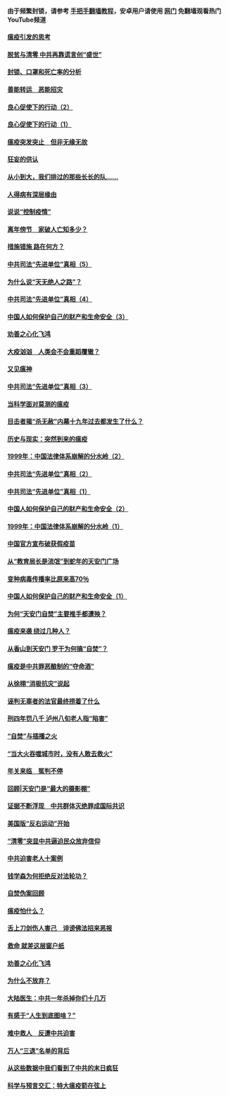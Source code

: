 #### 由于频繁封锁，请参考 [手把手翻墙教程](https://github.com/gfw-breaker/guides/wiki/)，安卓用户请使用 [网门](https://github.com/gfw-breaker/nogfw/blob/master/dl.md?t=03060900) 免翻墙观看热门YouTube频道 

#### [瘟疫引发的思考](../pages/19/421594.md?t=03060900) 

#### [脱贫与清零 中共再靠谎言创“盛世”](../pages/19/421590.md?t=03060900) 

#### [封锁、口罩和死亡率的分析](../pages/19/421495.md?t=03060900) 

#### [善能转运　恶能招灾](../pages/19/421334.md?t=03060900) 

#### [良心促使下的行动（2）](../pages/19/421361.md?t=03060900) 

#### [良心促使下的行动（1）](../pages/19/421302.md?t=03060900) 

#### [瘟疫突发突止　但非无缘无故](../pages/19/421281.md?t=03060900) 

#### [狂妄的供认](../pages/19/421199.md?t=03060900) 

#### [从小到大，我们排过的那些长长的队……](../pages/19/421243.md?t=03060900) 

#### [人得病有深层缘由](../pages/19/420864.md?t=03060900) 

#### [说说“控制疫情”](../pages/19/420831.md?t=03060900) 

#### [离年傍节　家破人亡知多少？](../pages/19/420563.md?t=03060900) 

#### [措施错施  路在何方？](../pages/19/420076.md?t=03060900) 

#### [中共司法“先进单位”真相（5）](../pages/19/419453.md?t=03060900) 

#### [为什么说“天无绝人之路”？](../pages/19/419618.md?t=03060900) 

#### [中共司法“先进单位”真相（4）](../pages/19/419452.md?t=03060900) 

#### [中国人如何保护自己的财产和生命安全（3）](../pages/19/419405.md?t=03060900) 

#### [劝善之心化飞鸿](../pages/19/418758.md?t=03060900) 

#### [大疫汹汹　人类会不会重蹈覆辙？](../pages/19/419691.md?t=03060900) 

#### [又见瘟神](../pages/19/419225.md?t=03060900) 

#### [中共司法“先进单位”真相（3）](../pages/19/419451.md?t=03060900) 

#### [当科学面对莫测的瘟疫](../pages/19/419625.md?t=03060900) 

#### [目击者揭“杀无赦”内幕十九年过去都发生了什么？](../pages/19/419617.md?t=03060900) 

#### [历史与现实：突然到来的瘟疫](../pages/19/419619.md?t=03060900) 

#### [1999年：中国法律体系崩解的分水岭（2）](../pages/19/419455.md?t=03060900) 

#### [中共司法“先进单位”真相（2）](../pages/19/419450.md?t=03060900) 

#### [中共司法“先进单位”真相（1）](../pages/19/419449.md?t=03060900) 

#### [中国人如何保护自己的财产和生命安全（2）](../pages/19/419404.md?t=03060900) 

#### [1999年：中国法律体系崩解的分水岭（1）](../pages/19/419454.md?t=03060900) 

#### [中国官方宣布破获假疫苗](../pages/19/419504.md?t=03060900) 

#### [从“教育局长是流氓”到蛇年的天安门广场](../pages/19/419470.md?t=03060900) 

#### [变种病毒传播率比原来高70％](../pages/19/419456.md?t=03060900) 

#### [中国人如何保护自己的财产和生命安全（1）](../pages/19/419403.md?t=03060900) 

#### [为何“天安门自焚”主要推手都遭殃？](../pages/19/419348.md?t=03060900) 

#### [瘟疫来袭 绕过几种人？](../pages/19/419349.md?t=03060900) 

#### [从香山到天安门 罗干为何搞“自焚”？](../pages/19/419270.md?t=03060900) 

#### [瘟疫是中共罪恶酿制的“夺命酒”](../pages/19/419223.md?t=03060900) 

#### [从徐栩“消极抗灾”说起](../pages/19/419224.md?t=03060900) 

#### [诬判无辜者的法官最终捞着了什么](../pages/19/419268.md?t=03060900) 

#### [刑四年罚八千 泸州八旬老人指“陷害”](../pages/19/419232.md?t=03060900) 

#### [“自焚”与插播之火](../pages/19/419226.md?t=03060900) 

#### [“当大火吞噬城市时，没有人敢去救火”](../pages/19/419077.md?t=03060900) 

#### [年关来临　冤判不停](../pages/19/419093.md?t=03060900) 

#### [回顾|天安门是“最大的摄影棚”](../pages/19/380866.md?t=03060900) 

#### [证据不断浮现　中共群体灭绝罪成国际共识](../pages/19/419031.md?t=03060900) 

#### [美国版“反右运动”开始](../pages/19/419030.md?t=03060900) 

#### [“清零”突显中共逼迫民众放弃信仰](../pages/19/418995.md?t=03060900) 

#### [中共迫害老人十案例](../pages/19/418831.md?t=03060900) 

#### [钱学森为何拒绝反对法轮功？](../pages/19/418905.md?t=03060900) 

#### [自焚伪案回顾](../pages/19/418799.md?t=03060900) 

#### [瘟疫怕什么？](../pages/19/418800.md?t=03060900) 

#### [舌上刀剑伤人害己　诽谤佛法招来恶报](../pages/19/418731.md?t=03060900) 

#### [救命 就差这层窗户纸](../pages/19/418706.md?t=03060900) 

#### [劝善之心化飞鸿](../pages/19/416766.md?t=03060900) 

#### [为什么不放弃？](../pages/19/418691.md?t=03060900) 

#### [大陆医生：中共一年杀掉你们十几万](../pages/19/418670.md?t=03060900) 

#### [有感于“人生到底图啥？”](../pages/19/418624.md?t=03060900) 

#### [难中救人　反遭中共迫害](../pages/19/418414.md?t=03060900) 

#### [万人“三退”名单的背后](../pages/19/418505.md?t=03060900) 

#### [从这些数据中我们看到了中共的末日疯狂](../pages/19/418420.md?t=03060900) 

#### [科学与预言交汇：特大瘟疫箭在弦上](../pages/19/418266.md?t=03060900) 

